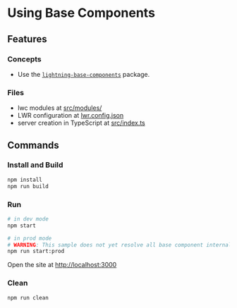 # Using Base Components

## Features

### Concepts

- Use the [`lightning-base-components`](https://github.com/salesforce/lightning-base-components) package.

### Files

- lwc modules at [src/modules/](./src/modules)
- LWR configuration at [lwr.config.json](./lwr.config.json)
- server creation in TypeScript at [src/index.ts](./src/index.ts)

## Commands

### Install and Build

```bash
npm install
npm run build
```

### Run

```bash
# in dev mode
npm start
```
```bash
# in prod mode
# WARNING: This sample does not yet resolve all base component internal references correctly in PROD mode (AMD format).
npm run start:prod
```
Open the site at [http://localhost:3000](http://localhost:3000)

### Clean

```bash
npm run clean
```